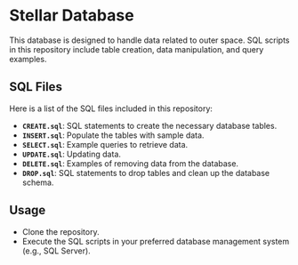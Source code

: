 # Stellar Database

This database is designed to handle data related to outer space. SQL scripts in this repository include table creation, data manipulation, and query examples.

## SQL Files
Here is a list of the SQL files included in this repository:

- **`CREATE.sql`**: SQL statements to create the necessary database tables.
- **`INSERT.sql`**: Populate the tables with sample data.
- **`SELECT.sql`**: Example queries to retrieve data.
- **`UPDATE.sql`**: Updating data.
- **`DELETE.sql`**: Examples of removing data from the database.
- **`DROP.sql`**: SQL statements to drop tables and clean up the database schema.

## Usage
- Clone the repository.
- Execute the SQL scripts in your preferred database management system (e.g., SQL Server).